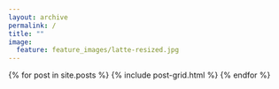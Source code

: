 ```yaml
---
layout: archive
permalink: /
title: ""
image:
  feature: feature_images/latte-resized.jpg
---
```


<div class="tiles">
{% for post in site.posts %}
	{% include post-grid.html %}
{% endfor %}
</div><!-- /.tiles -->

